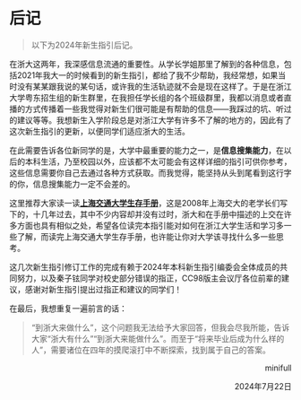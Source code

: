 # 后记

> 以下为2024年新生指引后记。

在浙大这两年，我深感信息流通的重要性。从学长学姐那里了解到的各种信息，包括2021年我大一的时候看到的新生指引，都给了我不少帮助，我经常想，如果当时没有某某跟我说的某句话，或许我的生活轨迹就不会是现在这样了。于是在浙江大学粤东招生组的新生群里，在我担任学长组的各个班级群里，我都以消息或者直播的方式传播着一些我觉得对新生们很可能是有帮助的信息——我踩过的坑、听过的建议等等。我想新生入学阶段总是对浙江大学有许多不了解的地方的，因此有了这次新生指引的更新，以便同学们适应浙大的生活。

在此需要告诉各位新同学的是，大学中最重要的能力之一，是**信息搜集能力**，在以后的本科生活，乃至校园以外，应该都不太可能会有这样详细的指引可供你参考，这些信息需要你自己去通过各种方式获取。而我觉得，能坚持从头到尾看到这行字的你，信息搜集能力一定不会差的。

这里推荐大家读一读[**上海交通大学生存手册**](https://survivesjtu.gitbook.io/survivesjtumanual/li-zhi-pian/huan-ying-lai-dao-shang-hai-jiao-tong-da-xue)，这是2008年上海交大的老学长们写下的，十几年过去，其中不少内容却并没有过时，浙大和在手册中描述的上交在许多方面也具有相似之处，希望各位读完本指引能对如何在浙江大学生活和学习多一些了解，而读完上海交通大学生存手册，也许能让你对大学该寻找什么多一些思考。

这几次新生指引修订工作的完成有赖于2024年本科新生指引编委会全体成员的共同努力，以及秦子铉同学对校史部分错误的指正，CC98版主会议厅各位前辈的建议，感谢对新生指引提出过指正和建议的同学们！

在最后，我想重复一遍前言的话：

> “到浙大来做什么”，这个问题我无法给予大家回答，但我会尽我所能，告诉大家“浙大有什么”“到浙大来能做什么”。而至于“将来毕业后成为什么样的人”，需要诸位在四年的摸爬滚打中不断探索，找到属于自己的答案。

<p align="right">minifull</p>
<p align="right">2024年7月22日</p>
